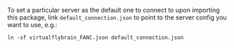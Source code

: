 To set a particular server as the default one to connect to upon importing this package, link `default_connection.json` to point to the server config you want to use, e.g.:

    ln -sf virtualflybrain_FANC.json default_connection.json
